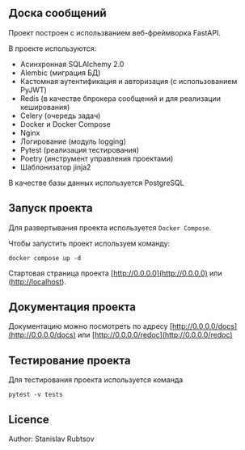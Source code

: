 ## Доска сообщений

Проект построен с использванием веб-фреймворка FastAPI. 

В проекте используются:
* Асинхронная SQLAlchemy 2.0
* Alembic (миграция БД)
* Кастомная аутентификация и авторизация (с использованием PyJWT)
* Redis (в качестве бпрокера сообщений и для реализации кеширования)
* Celery (очередь задач)
* Docker и Docker Compose
* Nginx
* Логирование (модуль logging)
* Pytest (реализация тестирования)
* Poetry (инструмент управления проектами)
* Шаблонизатор jinja2

В качестве базы данных используется PostgreSQL

## Запуск проекта

Для развертывания проекта используется `Docker Compose`.

Чтобы запустить проект используем команду:
```
docker compose up -d
```

Стартовая страница проекта [http://0.0.0.0](http://0.0.0.0) или ([http://localhost](http://localhost)).

## Документация проекта

Документацию можно посмотреть по адресу [http://0.0.0.0/docs](http://0.0.0.0/docs)
или [http://0.0.0.0/redoc](http://0.0.0.0/redoc)

## Тестирование проекта

Для тестирования проекта используется команда


```
pytest -v tests
```

## Licence

Author: Stanislav Rubtsov

